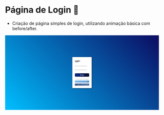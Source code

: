# Página de Login :calling:

- Criação de página simples de login, utilizando animação básica com before/after.

 <img src="loginpage.jpg">
